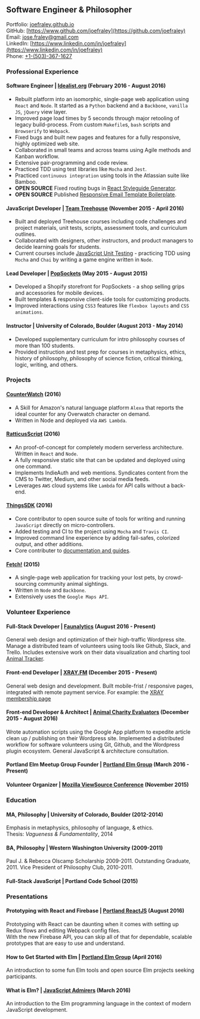 ## Software Engineer & Philosopher  
Portfolio: [joefraley.github.io](https://joefraley.github.io)  
GitHub: [https://www.github.com/joefraley](https://github.com/joefraley)  
Email: [jose.fraley@gmail.com](mailto:jose.fraley@gmail.com)  
LinkedIn: [https://www.linkedin.com/in/joefraley](https://www.linkedin.com/in/joefraley)  
Phone: [+1-(503)-367-1627](tel:+1-503-367-1627)  

### Professional Experience  
#### Software Engineer |  [Idealist.org](http://www.idealist.org) (February 2016 - August 2016)
+ Rebuilt platform into an isomorphic, single-page web application using `React` and `Node`. It started as a `Python` backend and a `Backbone`, `vanilla JS`, `jQuery` view layer.  
+ Improved page load times by 5 seconds through major retooling of legacy build-process. From custom `Makefile`s, `bash` scripts and `Browserify` to `Webpack`.  
+ Fixed bugs and built new pages and features for a fully responsive, highly  optimized web site.  
+ Collaborated in small teams and across teams using Agile methods and Kanban workflow.  
+ Extensive pair-programming and code review.  
+ Practiced TDD using test libraries like `Mocha` and `Jest`.  
+ Practiced `continuous integration` using tools in the Atlassian suite like Bamboo.  
+ **OPEN SOURCE** Fixed routing bugs in [React Styleguide Generator](https://github.com/pocotan001/react-styleguide-generator).  
+ **OPEN SOURCE** Published [Responsive Email Template Boilerplate](https://github.com/joefraley/responsive-email-template-boilerplate).  

#### JavaScript Developer | [Team Treehouse](https://www.teamtreehouse.com/) (November 2015 - April 2016)  
+ Built and deployed Treehouse courses including code challenges and project materials, unit tests, scripts, assessment tools, and curriculum outlines.  
+ Collaborated with designers, other instructors, and product managers to decide learning goals for students.  
+ Current courses include [JavaScript Unit Testing](https://teamtreehouse.com/library/javascript-unit-testing) - practicing TDD using `Mocha` and `Chai` by writing a game engine written in `Node`.

#### Lead Developer | [PopSockets](https://www.popsockets.com) (May 2015 - August 2015)  
+ Developed a Shopify storefront for PopSockets - a shop selling grips and accessories for mobile devices.  
+ Built templates & responsive client-side tools for customizing products. 
+ Improved interactions using `CSS3` features like `flexbox layouts` and `CSS animations`.  

#### Instructor | University of Colorado, Boulder (August 2013 - May 2014)  
+ Developed supplementary curriculum for intro philosophy courses of more than 100 students.  
+ Provided instruction and test prep for courses in metaphysics, ethics, history of philosophy, philosophy of science fiction, critical thinking, logic, writing, and others.

### Projects  
#### [CounterWatch](http://www.alexaskillstore.com/other/watchcounter/39162) (2016)
+ A Skill for Amazon's natural language platform `Alexa` that reports the ideal counter for any Overwatch character on demand.  
+ Written in Node and deployed via `AWS Lambda`.

#### [RatticusScript](https://www.ratticusscript.com) (2016)
+ An proof-of-concept for completely modern serverless architecture. Written in `React` and `Node`.  
+ A fully responsive static site that can be updated and deployed using one command.  
+ Implements IndieAuth and web mentions. Syndicates content from the CMS to Twitter, Medium, and other social media feeds.  
+ Leverages `AWS` cloud systems like `Lambda` for API calls without a back-end.

#### [ThingsSDK](https://github.com/thingsSDK/thingssdk-cli) (2016)
+ Core contributor to open source suite of tools for writing and running `JavaScript` directly on micro-controllers.  
+ Added testing and CI to the project using `Mocha` and `Travis CI`.  
+ Improved command line experience by adding fail-safes, colorized output, and other additions.  
+ Core contributer to [documentation and guides](https://guides.thingssdk.com/).  

#### [Fetch!](http://www.fetch.love) (2015)
+ A single-page web application for tracking your lost pets, by crowd-sourcing community animal sightings.  
+ Written in `Node` and `Backbone`.  
+ Extensively uses the `Google Maps API`.  

### Volunteer Experience  
#### Full-Stack Developer | [Faunalytics](https://faunalytics.org/) (August 2016 - Present)  
General web design and optimization of their high-traffic Wordpress site. Manage a distributed team of volunteers using tools like Github, Slack, and Trello. Includes extensive work on their data visualization and charting tool [Animal Tracker](https://faunalytics.org/animaltracker/).

#### Front-end Developer | [**XRAY.FM**](https://www.xray.fm) (December 2015 - Present)  
General web design and development. Built mobile-frist / responsive pages, integrated with remote payment service.   For example: the [XRAY membership page](http://xray.fm/membership)  

#### Front-end Developer & Architect | [Animal Charity Evaluators](https://www.animalcharityevaluators.org/) (December 2015 - August 2016)  
Wrote automation scripts using the Google App platform to expedite article clean up / publishing on their Wordpress site. Implemented a distributed workflow for software volunteers using Git, Github, and the Wordpress plugin ecosystem. General JavaScript & architecture consultation.  

#### Portland Elm Meetup Group Founder | [Portland Elm Group](https://www.meetup.com/portlandelm/) (March 2016 - Present)  

#### Volunteer Organizer | [Mozilla ViewSource Conference](https://viewsourceconf.org/) (November 2015)  

### Education   
#### MA, Philosophy | University of Colorado, Boulder (2012-2014)    
Emphasis in metaphysics, philosophy of language, & ethics.  
Thesis: *Vagueness & Fundamentality*, 2014  

#### BA, Philosophy | Western Washington University (2009-2011)    
Paul J. & Rebecca Olscamp Scholarship 2009-2011. Outstanding Graduate, 2011.  Vice President of Philosophy Club, 2010-2011.  

#### Full-Stack JavaScript | Portland Code School (2015)    

### Presentations  
#### Prototyping with React and Firebase | [Portland ReactJS](http://www.meetup.com/Portland-ReactJS/events/233069449/) (August 2016)  
Prototyping with React can be daunting when it comes with setting up Redux flows and editing Webpack config files.  
With the new Firebase API, you can skip all of that for dependable, scalable prototypes that are easy to use and understand.

#### How to Get Started with Elm | [Portland Elm Group](https://www.meetup.com/portlandelm/events/228818726/) (April 2016)  
An introduction to some fun Elm tools and open source Elm projects seeking participants.  

#### What is Elm? | [JavaScript Admirers](https://www.meetup.com/Portland-JavaScript-Admirers/photos/26839880/) (March 2016)  
An introduction to the Elm programming language in the context of modern JavaScript development.  
